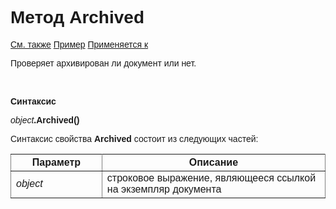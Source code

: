 ﻿<html>
<head>
    <title>Document\Archived</title>
    <link rel="stylesheet" href="../../../common.css" />
    <style>
        p, h1, table{font-family:Arial;
                    }
    </style>
</head>
<body>
    <h1>Метод Archived</h1>
    <p>
        <a href="../Asdoc.html">См. также</a> <u>Пример</u> <a href="../Asdoc.html">Применяется к</a>
    </p>
    <p>
       Проверяет архивирован ли документ или нет.
    </p>
    <br>
    <p>
       <strong>Синтаксис</strong>
    </p>
    <p>
       <em>object</em><strong>.Archived()</strong>
    </p>
    <p>
       Синтаксис свойства <strong>Archived</strong> состоит из следующих частей:
    </p>
    <table rules="all">
        <tr>
            <th style="width: 29%;">Параметр</th>
            <th style="width:71%;">Описание</th> 
        </tr>
        <tr>
            <td width="29%"><font face="Arial"><em>object</em></font></td>
            <td width="71%"><font face="Arial">строковое выражение, являющееся ссылкой на экземпляр документа</font></td>
        </tr>
    </table>
    <br>
</body>
</html>
